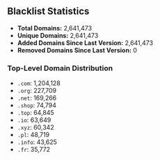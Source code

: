 ## Blacklist Statistics

- **Total Domains:** 2,641,473
- **Unique Domains:** 2,641,473
- **Added Domains Since Last Version:** 2,641,473
- **Removed Domains Since Last Version:** 0

### Top-Level Domain Distribution

-  `.com`: 1,204,128
-  `.org`: 227,709
-  `.net`: 169,266
-  `.shop`: 74,794
-  `.top`: 64,845
-  `.io`: 63,649
-  `.xyz`: 60,342
-  `.pl`: 48,719
-  `.info`: 43,625
-  `.fr`: 35,772
